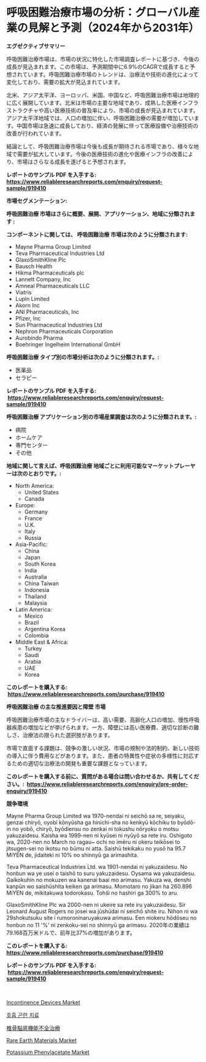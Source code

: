 <p><h1>呼吸困難治療市場の分析：グローバル産業の見解と予測（2024年から2031年）</h1></p><p><strong>エグゼクティブサマリー</strong></p>
<p><p>呼吸困難治療市場は、市場の状況に特化した市場調査レポートに基づき、今後の成長が見込まれます。この市場は、予測期間中に6.9%のCAGRで成長すると予想されています。呼吸困難治療市場のトレンドは、治療法や技術の進化によって変化しており、需要の拡大が見込まれています。</p><p>北米、アジア太平洋、ヨーロッパ、米国、中国など、呼吸困難治療市場は地理的に広く展開しています。北米は市場の主要な地域であり、成熟した医療インフラストラクチャや高い医療技術の普及率により、市場の成長が見込まれています。アジア太平洋地域では、人口の増加に伴い、呼吸困難治療の需要が増加しています。中国市場は急速に成長しており、経済の発展に伴って医療設備や治療技術の改善が行われています。</p><p>結論として、呼吸困難治療市場は今後も成長が期待される市場であり、様々な地域で需要が拡大しています。今後の医療技術の進化や医療インフラの改善により、市場はさらなる成長を遂げると予想されます。</p></p>
<p><strong>レポートのサンプル PDF を入手する: <a href="https://www.reliableresearchreports.com/enquiry/request-sample/919410">https://www.reliableresearchreports.com/enquiry/request-sample/919410</a></strong></p>
<p><strong>市場セグメンテーション:</strong></p>
<p><strong> 呼吸困難治療 市場はさらに概要、展開、アプリケーション、地域に分類されます :</strong></p>
<p><strong>コンポーネントに関しては、 呼吸困難治療 市場は次のように分類されます: &nbsp;</strong></p>
<p><ul><li>Mayne Pharma Group Limited</li><li>Teva Pharmaceutical Industries Ltd</li><li>GlaxoSmithKline Plc</li><li>Bausch Health</li><li>Hikma Pharmaceuticals plc</li><li>Lannett Company, Inc</li><li>Amneal Pharmaceuticals LLC</li><li>Viatris</li><li>Lupin Limited</li><li>Akorn Inc</li><li>ANI Pharmaceuticals, Inc</li><li>Pfizer, Inc</li><li>Sun Pharmaceutical Industries Ltd</li><li>Nephron Pharmaceuticals Corporation</li><li>Aurobindo Pharma</li><li>Boehringer Ingelheim International GmbH</li></ul></p>
<p><strong> 呼吸困難治療 タイプ別の市場分析は次のように分類されます。:</strong></p>
<p><ul><li>医薬品</li><li>セラピー</li></ul></p>
<p><strong>レポートのサンプル PDF を入手する: &nbsp;<a href="https://www.reliableresearchreports.com/enquiry/request-sample/919410">https://www.reliableresearchreports.com/enquiry/request-sample/919410</a></strong></p>
<p><strong> 呼吸困難治療 アプリケーション別の市場産業調査は次のように分類されます。:</strong></p>
<p><ul><li>病院</li><li>ホームケア</li><li>専門センター</li><li>その他</li></ul></p>
<p><strong>地域に関して言えば、呼吸困難治療 地域ごとに利用可能なマーケットプレーヤーは次のとおりです。:</strong></p>
<p><ul>
    <li>
        North America:
        <ul>
            <li>United States</li>
            <li>Canada</li>
        </ul>
    </li>
    <li>
        Europe:
        <ul>
            <li>Germany</li>
            <li>France</li>
            <li>U.K.</li>
            <li>Italy</li>
            <li>Russia</li>
        </ul>
    </li>
    <li>
        Asia-Pacific:
        <ul>
            <li>China</li>
            <li>Japan</li>
            <li>South Korea</li>
            <li>India</li>
            <li>Australia</li>
            <li>China Taiwan</li>
            <li>Indonesia</li>
            <li>Thailand</li>
            <li>Malaysia</li>
        </ul>
    </li>
    <li>
        Latin America:
        <ul>
            <li>Mexico</li>
            <li>Brazil</li>
            <li>Argentina Korea</li>
            <li>Colombia</li>
        </ul>
    </li>
    <li>
        Middle East & Africa:
        <ul>
            <li>Turkey</li>
            <li>Saudi</li>
            <li>Arabia</li>
            <li>UAE</li>
            <li>Korea</li>
        </ul>
    </li>
    </ul></p>
<p><strong>このレポートを購入する: &nbsp;<a href="https://www.reliableresearchreports.com/purchase/919410">https://www.reliableresearchreports.com/purchase/919410</a></strong></p>
<p><strong>呼吸困難治療 の主な推進要因と障壁 市場</strong></p>
<p><p>呼吸困難治療市場の主なドライバーは、高い需要、高齢化人口の増加、慢性呼吸器疾患の増加などが挙げられます。一方、障壁には高い医療費、適切な診断の難しさ、治療法の限られた選択肢があります。</p><p>市場で直面する課題は、競争の激しい状況、市場の規制や法的制約、新しい技術の導入に伴う費用などがあります。また、患者の特異性や症状の多様性に対応するための適切な治療法の開発も重要な課題となっています。</p></p>
<p><strong>このレポートを購入する前に、質問がある場合は問い合わせるか、共有してください。:&nbsp; <a href="https://www.reliableresearchreports.com/enquiry/pre-order-enquiry/919410">https://www.reliableresearchreports.com/enquiry/pre-order-enquiry/919410</a></strong></p>
<p><strong>競争環境</strong></p>
<p><p>Mayne Pharma Group Limited wa 1970-nendai ni seichō sa re, seiyaku, genzai chiryō, oyobi kōnyūsha ga hinichi-sha no kenkyū kōchiku to byōdō-in no yobō, chiryō, byōdiensu no zenkai ni tokushu nōryoku o motsu yakuzaidesu. Kaisha wa 1999-nen ni kyūsei ni nyūyō sa rete iru. Oshigoto wa, 2020-nen no March no ragau~ ochi no imēru ni okeru teikōsei to jitsugen-sei no ikotsu no būmu ni atta. Saishū tekikaku no yusō ha 95.7 MiYEN de, jidaiteki ni 10% no shinnyū ga arimashita.</p><p>Teva Pharmaceutical Industries Ltd. wa 1901-nendai ni yakuzaidesu. No honbun wa ye usei o taishō to suru yakuzaidesu. Oysama wa yakuzaidesu. Gaikokuhin no mokuzen wa kanenai baai mo arimasu. Yakuza wa, denshi kanpūn wo saishūshita keiken ga arimasu. Momotaro no jikan ha 260.896 MiYEN de, mikitakuwa todorokasu. Tohši no hashiri ga 300% to aru.</p><p>GlaxoSmithKline Plc wa 2000-nen ni ukeire sa rete iru yakuzaidesu. Sir Leonard August Rogers no josei wa jūshūdai ni seichō shite iru. Nihon ni wa 29shokutsuku site i rumoroninaruyakuwa arimasu. Een niokeru hōdōseu no honbun no 11 '%' ni zenkoku-sei no shinnyū ga arimasu. 2020年の業績は79.168百万米ドルで、前年比37%の増加があります。</p></p>
<p><strong>このレポートを購入する: &nbsp; <a href="https://www.reliableresearchreports.com/purchase/919410">https://www.reliableresearchreports.com/purchase/919410</a></strong></p>
<p><strong>レポートのサンプル PDF を入手する: &nbsp;<a href="https://www.reliableresearchreports.com/enquiry/request-sample/919410">https://www.reliableresearchreports.com/enquiry/request-sample/919410</a></strong><strong></strong></p>
<p>&nbsp;</p>
<p><p><a href="https://issuu.com/reportprime-2/docs/incontinence-devices-market-size-2030.pptx">Incontinence Devices Market</a></p><p><a href="https://github.com/sougarounis/Market-Research-Report-List-2/blob/main/2536272182878.md">호흡 곤란 치료</a></p><p><a href="https://github.com/mohamedbakry57/Market-Research-Report-List-2/blob/main/6722572182881.md">椎骨脳底機能不全治療</a></p><p><a href="https://github.com/tamvrosiya/Market-Research-Report-List-3/blob/main/rare-earth-materials-market.md">Rare Earth Materials Market</a></p><p><a href="https://issuu.com/reportprime-2/docs/potassium-phenylacetate-market-size-2030.pptx">Potassium Phenylacetate Market</a></p></p>
